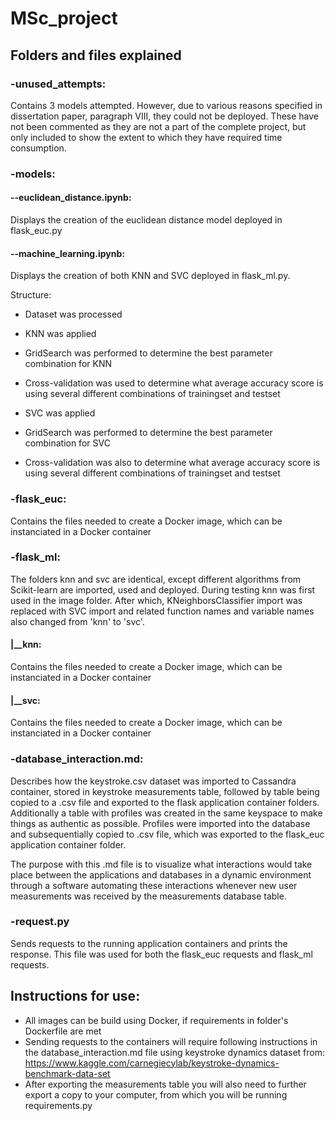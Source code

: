 # MSc_project

## Folders and files explained

### -unused_attempts:
Contains 3 models attempted. However, due to various reasons specified in dissertation paper, paragraph VIII, they could not be deployed. These have not been commented as they are not a part of the complete project, but only included to show the extent to which they have required time consumption.

### -models:
#### --euclidean_distance.ipynb:
Displays the creation of the euclidean distance model deployed in flask_euc.py

#### --machine_learning.ipynb:
Displays the creation of both KNN and SVC deployed in flask_ml.py.

Structure:
- Dataset was processed

- KNN was applied
- GridSearch was performed to determine the best parameter combination for KNN
- Cross-validation was used to determine what average accuracy score is using several different combinations of trainingset and testset

- SVC was applied
- GridSearch was performed to determine the best parameter combination for SVC
- Cross-validation was also to determine what average accuracy score is using several different combinations of trainingset and testset

### -flask_euc:
Contains the files needed to create a Docker image, which can be instanciated in a Docker container

### -flask_ml:
The folders knn and svc are identical, except different algorithms from Scikit-learn are imported, used and deployed. During testing knn was first used in the image folder. After which, KNeighborsClassifier import was replaced with SVC import and related function names and variable names also changed from 'knn' to 'svc'.

#### |__knn:
Contains the files needed to create a Docker image, which can be instanciated in a Docker container

#### |__svc:
Contains the files needed to create a Docker image, which can be instanciated in a Docker container

### -database_interaction.md:
Describes how the keystroke.csv dataset was imported to Cassandra container, stored in keystroke measurements table, followed by table being copied to a .csv file and exported to the flask application container folders. Additionally a table with profiles was created in the same keyspace to make things as authentic as possible. Profiles were imported into the database and subsequentially copied to .csv file, which was exported to the flask_euc application container folder.

The purpose with this .md file is to visualize what interactions would take place between the applications and databases in a dynamic environment through a software automating these interactions whenever new user measurements was received by the measurements database table.

### -request.py
Sends requests to the running application containers and prints the response. This file was used for both the flask_euc requests and flask_ml requests.

## Instructions for use:
- All images can be build using Docker, if requirements in folder's Dockerfile are met
- Sending requests to the containers will require following instructions in the database_interaction.md file using keystroke dynamics dataset from: https://www.kaggle.com/carnegiecylab/keystroke-dynamics-benchmark-data-set
- After exporting the measurements table you will also need to further export a copy to your computer, from which you will be running requirements.py
